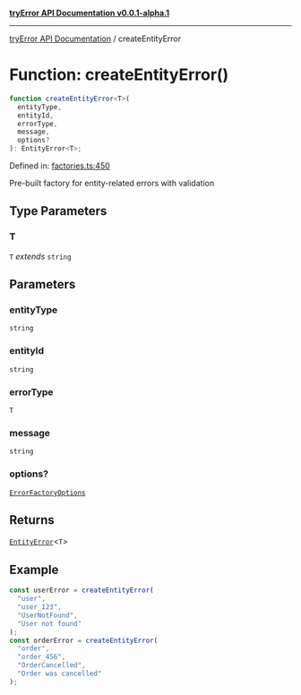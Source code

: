 [**tryError API Documentation v0.0.1-alpha.1**](../index.md)

---

[tryError API Documentation](../index.md) / createEntityError

# Function: createEntityError()

```ts
function createEntityError<T>(
  entityType,
  entityId,
  errorType,
  message,
  options?
): EntityError<T>;
```

Defined in: [factories.ts:450](https://github.com/oconnorjohnson/try-error/blob/e3ae0308069a4fba073f4543d527ad76373db795/src/factories.ts#L450)

Pre-built factory for entity-related errors with validation

## Type Parameters

### T

`T` _extends_ `string`

## Parameters

### entityType

`string`

### entityId

`string`

### errorType

`T`

### message

`string`

### options?

[`ErrorFactoryOptions`](../interfaces/ErrorFactoryOptions.md)

## Returns

[`EntityError`](../interfaces/EntityError.md)\<`T`\>

## Example

```typescript
const userError = createEntityError(
  "user",
  "user_123",
  "UserNotFound",
  "User not found"
);
const orderError = createEntityError(
  "order",
  "order_456",
  "OrderCancelled",
  "Order was cancelled"
);
```
